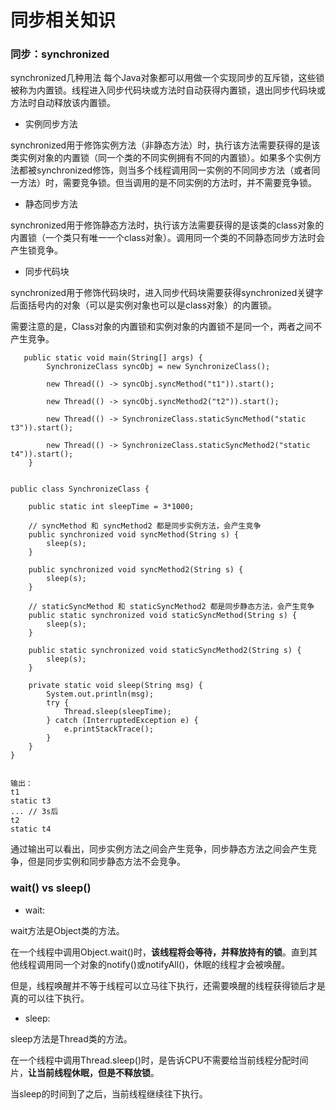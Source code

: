 # 同步相关知识

### 同步：synchronized

synchronized几种用法
每个Java对象都可以用做一个实现同步的互斥锁，这些锁被称为内置锁。线程进入同步代码块或方法时自动获得内置锁，退出同步代码块或方法时自动释放该内置锁。

* 实例同步方法

synchronized用于修饰实例方法（非静态方法）时，执行该方法需要获得的是该类实例对象的内置锁（同一个类的不同实例拥有不同的内置锁）。如果多个实例方法都被synchronized修饰，则当多个线程调用同一实例的不同同步方法（或者同一方法）时，需要竞争锁。但当调用的是不同实例的方法时，并不需要竞争锁。

* 静态同步方法

synchronized用于修饰静态方法时，执行该方法需要获得的是该类的class对象的内置锁（一个类只有唯一一个class对象）。调用同一个类的不同静态同步方法时会产生锁竞争。

* 同步代码块

synchronized用于修饰代码块时，进入同步代码块需要获得synchronized关键字后面括号内的对象（可以是实例对象也可以是class对象）的内置锁。

需要注意的是，Class对象的内置锁和实例对象的内置锁不是同一个，两者之间不产生竞争。

```
   public static void main(String[] args) {
        SynchronizeClass syncObj = new SynchronizeClass();

        new Thread(() -> syncObj.syncMethod("t1")).start();

        new Thread(() -> syncObj.syncMethod2("t2")).start();

        new Thread(() -> SynchronizeClass.staticSyncMethod("static t3")).start();

        new Thread(() -> SynchronizeClass.staticSyncMethod2("static t4")).start();
    }
    

public class SynchronizeClass {

    public static int sleepTime = 3*1000;

	// syncMethod 和 syncMethod2 都是同步实例方法，会产生竞争
    public synchronized void syncMethod(String s) {
        sleep(s);
    }

    public synchronized void syncMethod2(String s) {
        sleep(s);
    }

	// staticSyncMethod 和 staticSyncMethod2 都是同步静态方法，会产生竞争
    public static synchronized void staticSyncMethod(String s) {
        sleep(s);
    }

    public static synchronized void staticSyncMethod2(String s) {
        sleep(s);
    }

    private static void sleep(String msg) {
        System.out.println(msg);
        try {
            Thread.sleep(sleepTime);
        } catch (InterruptedException e) {
            e.printStackTrace();
        }
    }
}


输出：
t1
static t3
... // 3s后
t2
static t4
```
通过输出可以看出，同步实例方法之间会产生竞争，同步静态方法之间会产生竞争，但是同步实例和同步静态方法不会竞争。


### wait() vs sleep()

* wait:

wait方法是Object类的方法。

在一个线程中调用Object.wait()时，**该线程将会等待，并释放持有的锁**。直到其他线程调用同一个对象的notify()或notifyAll()，休眠的线程才会被唤醒。

但是，线程唤醒并不等于线程可以立马往下执行，还需要唤醒的线程获得锁后才是真的可以往下执行。

* sleep:

sleep方法是Thread类的方法。

在一个线程中调用Thread.sleep()时，是告诉CPU不需要给当前线程分配时间片，**让当前线程休眠，但是不释放锁**。

当sleep的时间到了之后，当前线程继续往下执行。